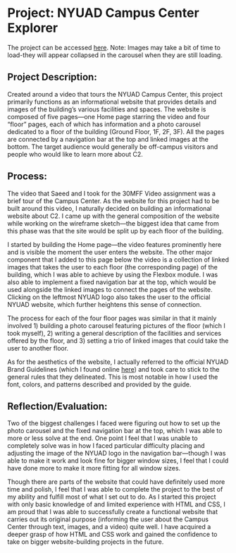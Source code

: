 # Project: NYUAD Campus Center Explorer

The project can be accessed [here](https://syl596.github.io/CL30MMFWebsite/).
Note: Images may take a bit of time to load-they will appear collapsed in the carousel when they are still loading.

## Project Description:

Created around a video that tours the NYUAD Campus Center, this project primarily functions as an informational website that provides details and images of the building’s various facilities and spaces. The website is composed of five pages—one Home page starring the video and four “floor” pages, each of which has information and a photo carousel dedicated to a floor of the building (Ground Floor, 1F, 2F, 3F). All the pages are connected by a navigation bar at the top and linked images at the bottom. The target audience would generally be off-campus visitors and people who would like to learn more about C2.

## Process:

The video that Saeed and I took for the 30MFF Video assignment was a brief tour of the Campus Center. As the website for this project had to be built around this video, I naturally decided on building an informational website about C2. I came up with the general composition of the website while working on the wireframe sketch—the biggest idea that came from this phase was that the site would be split up by each floor of the building.

I started by building the Home page—the video features prominently here and is visible the moment the user enters the website. The other major component that I added to this page below the video is a collection of linked images that takes the user to each floor (the corresponding page) of the building, which I was able to achieve by using the Flexbox module. I was also able to implement a fixed navigation bar at the top, which would be used alongside the linked images to connect the pages of the website. Clicking on the leftmost NYUAD logo also takes the user to the official NYUAD website, which further heightens this sense of connection.

The process for each of the four floor pages was similar in that it mainly involved 1) building a photo carousel featuring pictures of the floor (which I took myself), 2) writing a general description of the facilities and services offered by the floor, and 3) setting a trio of linked images that could take the user to another floor. 

As for the aesthetics of the website, I actually referred to the official NYUAD Brand Guidelines (which I found online [here](https://nyuad.nyu.edu/content/dam/nyuad/news/documents/nyuad-brand-guidelines.pdf)) and took care to stick to the general rules that they delineated. This is most notable in how I used the font, colors, and patterns described and provided by the guide.

## Reflection/Evaluation:

Two of the biggest challenges I faced were figuring out how to set up the photo carousel and the fixed navigation bar at the top, which I was able to more or less solve at the end. One point I feel that I was unable to completely solve was in how I faced particular difficulty placing and adjusting the image of the NYUAD logo in the navigation bar—though I was able to make it work  and look fine for bigger window sizes, I feel that I could have done more to make it more fitting for all window sizes.

Though there are parts of the website that could have definitely used more time and polish, I feel that I was able to complete the project to the best of my ability and fulfill most of what I set out to do. As I started this project with only basic knowledge of and limited experience with HTML and CSS, I am proud that I was able to successfully create a functional website that carries out its original purpose (informing the user about the Campus Center through text, images, and a video) quite well. I have acquired a deeper grasp of how HTML and CSS work and gained the confidence to take on bigger website-building projects in the future.
